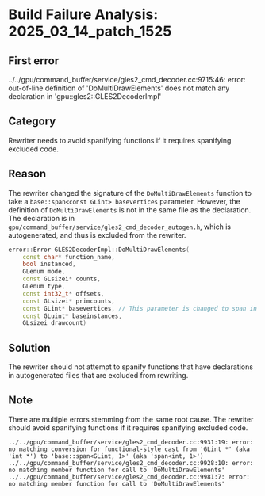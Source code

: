 # Build Failure Analysis: 2025_03_14_patch_1525

## First error

../../gpu/command_buffer/service/gles2_cmd_decoder.cc:9715:46: error: out-of-line definition of 'DoMultiDrawElements' does not match any declaration in 'gpu::gles2::GLES2DecoderImpl'

## Category
Rewriter needs to avoid spanifying functions if it requires spanifying excluded code.

## Reason
The rewriter changed the signature of the `DoMultiDrawElements` function to take a `base::span<const GLint> basevertices` parameter. However, the definition of `DoMultiDrawElements` is not in the same file as the declaration. The declaration is in `gpu/command_buffer/service/gles2_cmd_decoder_autogen.h`, which is autogenerated, and thus is excluded from the rewriter.

```cpp
error::Error GLES2DecoderImpl::DoMultiDrawElements(
    const char* function_name,
    bool instanced,
    GLenum mode,
    const GLsizei* counts,
    GLenum type,
    const int32_t* offsets,
    const GLsizei* primcounts,
    const GLint* basevertices, // This parameter is changed to span in gles2_cmd_decoder.cc
    const GLuint* baseinstances,
    GLsizei drawcount) 
```

## Solution
The rewriter should not attempt to spanify functions that have declarations in autogenerated files that are excluded from rewriting.

## Note
There are multiple errors stemming from the same root cause. The rewriter should avoid spanifying functions if it requires spanifying excluded code.
```
../../gpu/command_buffer/service/gles2_cmd_decoder.cc:9931:19: error: no matching conversion for functional-style cast from 'GLint *' (aka 'int *') to 'base::span<GLint, 1>' (aka 'span<int, 1>')
../../gpu/command_buffer/service/gles2_cmd_decoder.cc:9928:10: error: no matching member function for call to 'DoMultiDrawElements'
../../gpu/command_buffer/service/gles2_cmd_decoder.cc:9981:7: error: no matching member function for call to 'DoMultiDrawElements'